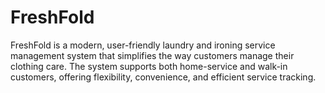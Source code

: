 # FreshFold
 FreshFold is a modern, user-friendly laundry and ironing service management system that simplifies the way customers manage their clothing care. The system supports both home-service and walk-in customers, offering flexibility, convenience, and efficient service tracking.
